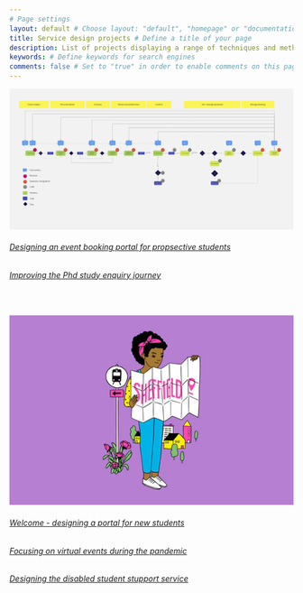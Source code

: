 ```yaml
---
# Page settings
layout: default # Choose layout: "default", "homepage" or "documentation-archive"
title: Service design projects # Define a title of your page
description: List of projects displaying a range of techniques and methods to create great services and products # Define a description of your page
keywords: # Define keywords for search engines
comments: false # Set to "true" in order to enable comments on this page. Make sure you properly setup "disqus_forum_shortname" variable in "_config.yml"
---
```


![My Image](images/eventjourneys.png)
###### [Designing an event booking portal for propsective students](portfolio/events.md)</br>

###### [Improving the Phd study enquiry journey](portfolio/projPGR.md)
</br>

![My Image](images/explore.jpg)
###### [Welcome - designing a portal for new students](portfolio/welcome.md)

###### [Focusing on virtual events during the pandemic](portfolio/virtualopen.md)

###### [Designing the disabled student stupport service](portfolio/dss.md)











